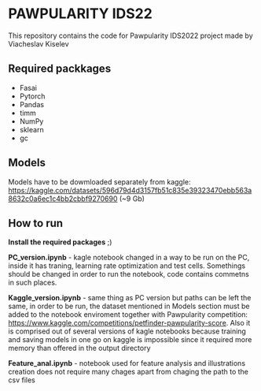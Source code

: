 # PAWPULARITY IDS22

This repository contains the code for Pawpularity IDS2022 project made by Viacheslav Kiselev

## Required packkages

* Fasai
* Pytorch
* Pandas
* timm
* NumPy
* sklearn
* gc

## Models

Models have to be dowmloaded separately from kaggle: <https://kaggle.com/datasets/596d79d4d3157fb51c835e39323470ebb563a8632c0a6ec1c4bb2cbbf9270690> (~9 Gb)

## How to run

**Install the required packages** ;)

**PC_version.ipynb** - kagle notebook changed in a way to be run on the PC, inside it has traning, learning rate optimization and test cells. Somethings should be changed in order to run the notebook, code contains commetns in such places.

**Kaggle_version.ipynb** - same thing as PC version but paths can be left the same, in order to be run, the dataset mentioned in Models section must be added to the notebook enviroment together with Pawpularity competition: <https://www.kaggle.com/competitions/petfinder-pawpularity-score>. Also it is comprised out of several versions of kagle notebooks because training and saving models in one go on kaggle is impossible since it required more memory than offered in the output directory

**Feature_anal.ipynb** - notebook used for feature analysis and illustrations creation does not require many chages apart from chaging the path to the csv files 